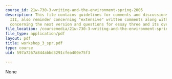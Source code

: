 ```yaml
---
course_id: 21w-730-3-writing-and-the-environment-spring-2005
description: This file contains guidelines for comments and discussions for workshop
  III, also reminder concerning "extensive" written comments along with another reminder
  concerning the next version and questions for essay three and its overview.
file_location: /coursemedia/21w-730-3-writing-and-the-environment-spring-2005/597a7267a844abbd3291cfea400e75f3_workshop_3_spr.pdf
file_type: application/pdf
layout: pdf
title: workshop_3_spr.pdf
type: course
uid: 597a7267a844abbd3291cfea400e75f3

---
```

None